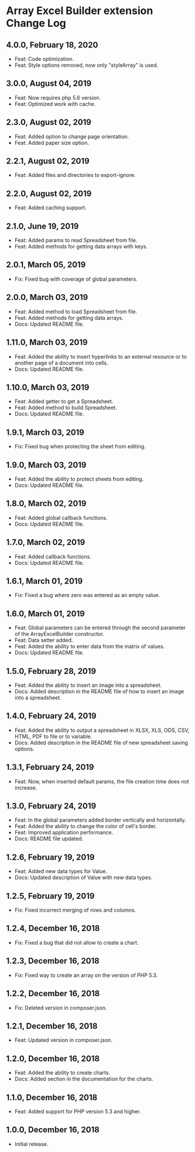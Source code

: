 
Array Excel Builder extension Change Log
========================================

4.0.0, February 18, 2020
------------------------

- Feat: Code optimization.
- Feat: Style options removed, now only "styleArray" is used.

3.0.0, August 04, 2019
------------------------

- Feat: Now requires php 5.6 version.
- Feat: Optimized work with cache.

2.3.0, August 02, 2019
------------------------

- Feat: Added option to change page orientation.
- Feat: Added paper size option.

2.2.1, August 02, 2019
------------------------

- Feat: Added files and directories to export-ignore.

2.2.0, August 02, 2019
------------------------

- Feat: Added caching support.

2.1.0, June 19, 2019
------------------------

- Feat: Added params to read Spreadsheet from file.
- Feat: Added methods for getting data arrays with keys.

2.0.1, March 05, 2019
------------------------

- Fix: Fixed bug with coverage of global parameters.

2.0.0, March 03, 2019
------------------------

- Feat: Added method to load Spreadsheet from file.
- Feat: Added methods for getting data arrays.
- Docs: Updated README file.

1.11.0, March 03, 2019
------------------------

- Feat: Added the ability to insert hyperlinks to an external resource or to another page of a document into cells.
- Docs: Updated README file.

1.10.0, March 03, 2019
------------------------

- Feat: Added getter to get a Spreadsheet.
- Feat: Added method to build Spreadsheet.
- Docs: Updated README file.

1.9.1, March 03, 2019
------------------------

- Fix: Fixed bug when protecting the sheet from editing.

1.9.0, March 03, 2019
------------------------

- Feat: Added the ability to protect sheets from editing.
- Docs: Updated README file.

1.8.0, March 02, 2019
------------------------

- Feat: Added global callback functions.
- Docs: Updated README file.

1.7.0, March 02, 2019
------------------------

- Feat: Added callback functions.
- Docs: Updated README file.

1.6.1, March 01, 2019
------------------------

- Fix: Fixed a bug where zero was entered as an empty value.

1.6.0, March 01, 2019
------------------------

- Feat: Global parameters can be entered through the second parameter of the ArrayExcelBuilder constructor.
- Feat: Data setter added.
- Feat: Added the ability to enter data from the matrix of values.
- Docs: Updated README file.

1.5.0, February 28, 2019
------------------------

- Feat: Added the ability to insert an image into a spreadsheet.
- Docs: Added description in the README file of how to insert an image into a spreadsheet.

1.4.0, February 24, 2019
------------------------

- Feat: Added the ability to output a spreadsheet in XLSX, XLS, ODS, CSV, HTML, PDF to file or to variable.
- Docs: Added description in the README file of new spreadsheet saving options.

1.3.1, February 24, 2019
------------------------

- Feat: Now, when inserted default params, the file creation time does not increase.

1.3.0, February 24, 2019
------------------------

- Feat: In the global parameters added border vertically and horizontally.
- Feat: Added the ability to change the color of cell's border.
- Feat: Improved application performance.
- Docs: README file updated.

1.2.6, February 19, 2019
------------------------

- Feat: Added new data types for Value.
- Docs: Updated description of Value with new data types.

1.2.5, February 19, 2019
------------------------

- Fix: Fixed incorrect merging of rows and columns.

1.2.4, December 16, 2018
------------------------

- Fix: Fixed a bug that did not allow to create a chart.


1.2.3, December 16, 2018
------------------------

- Fix: Fixed way to create an array on the version of PHP 5.3.


1.2.2, December 16, 2018
------------------------

- Fix: Deleted version in composer.json.


1.2.1, December 16, 2018
------------------------

- Feat: Updated version in composer.json.


1.2.0, December 16, 2018
------------------------

- Feat: Added the ability to create charts.
- Docs: Added section in the documentation for the charts.


1.1.0, December 16, 2018
------------------------

- Feat: Added support for PHP version 5.3 and higher.


1.0.0, December 16, 2018
------------------------

- Initial release.
